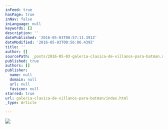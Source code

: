 ```yaml
---
inFeed: true
hasPage: true
inNav: false
inLanguage: null
keywords: []
description: ''
datePublished: '2016-05-03T00:57:11.391Z'
dateModified: '2016-05-03T00:56:06.439Z'
title: ''
author: []
sourcePath: _posts/2016-05-03-galeria-clasica-de-villanos-para-batman.md
published: true
authors: []
publisher:
  name: null
  domain: null
  url: null
  favicon: null
starred: true
url: galeria-clasica-de-villanos-para-batman/index.html
_type: Article

---
```

![](https://the-grid-user-content.s3-us-west-2.amazonaws.com/a041ed1c-139e-41a3-9f79-c3226e7e514e.jpg)